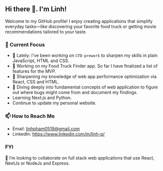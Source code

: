 ## Hi there 👋. I'm Linh!

Welcome to my GitHub profile! I enjoy creating applications that simplify everyday tasks—like discovering your favorite food truck or getting movie recommendations tailored to your taste.

### 🌱 Current Focus
- 🌱 Lately: I've been working on `CTD-prework` to sharpen my skills in plain JavaScript, HTML and CSS. 
- 🚀 Working on my Food Truck Finder app. So far I have finalized a list of features for the MVP. 
- 📖 Sharpening my knowledge of web app performance optimization via React, CSS and HTML.
- 💬 Diving deeply into fundamental concepts of web application to figure out where bugs might come from and document my findings.
- Learning Next.js and Python.
- Continue to update my personal website. 

### 📫 How to Reach Me
- Email: linhpham0519@gmail.com
- LinkedIn: https://www.linkedin.com/in/linh-p/

### FYI
👯 I’m looking to collaborate on full stack web applications that use React, NextJs or NodeJs and Express. 

